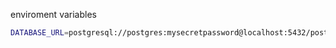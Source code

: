 enviroment variables

```sh
DATABASE_URL=postgresql://postgres:mysecretpassword@localhost:5432/postgres?schema=public
```
